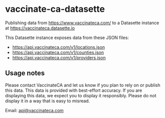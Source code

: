 # vaccinate-ca-datasette

Publishing data from https://www.vaccinateca.com/ to a Datasette instance at https://vaccinateca.datasette.io

This Datasette instance exposes data from these JSON files:

- https://api.vaccinateca.com/v1/locations.json
- https://api.vaccinateca.com/v1/counties.json
- https://api.vaccinateca.com/v1/providers.json

## Usage notes

Please contact VaccinateCA and let us know if you plan to rely on or publish this data. This data is provided with best-effort accuracy. If you are displaying this data, we expect you to display it responsibly. Please do not display it in a way that is easy to misread.

Email: api@vaccinateca.com
